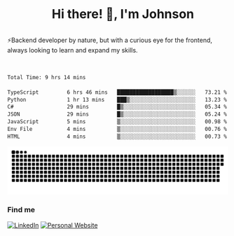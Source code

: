 <div id="user-content-toc">
  <ul align="center">
    <summary><h1 style="display: inline-block">Hi there! 👋, I'm Johnson</h1></summary>
  </ul>
</div>

⚡Backend developer by nature, but with a curious eye for the frontend, always looking to learn and expand my skills.

<br>


<!--START_SECTION:waka-->

```txt
Total Time: 9 hrs 14 mins

TypeScript         6 hrs 46 mins   ██████████████████▒░░░░░░   73.21 %
Python             1 hr 13 mins    ███▒░░░░░░░░░░░░░░░░░░░░░   13.23 %
C#                 29 mins         █▒░░░░░░░░░░░░░░░░░░░░░░░   05.34 %
JSON               29 mins         █▒░░░░░░░░░░░░░░░░░░░░░░░   05.24 %
JavaScript         5 mins          ▒░░░░░░░░░░░░░░░░░░░░░░░░   00.98 %
Env File           4 mins          ▒░░░░░░░░░░░░░░░░░░░░░░░░   00.76 %
HTML               4 mins          ▒░░░░░░░░░░░░░░░░░░░░░░░░   00.73 %
```

<!--END_SECTION:waka-->

<picture>
  <source  srcset="https://github.com/joshwambere/joshwambere/blob/output/github-contribution-grid-snake-dark.svg?palette=github-dark">
  <source  srcset="https://github.com/joshwambere/joshwambere/blob/output/github-contribution-grid-snake.svg">
  <img alt="github contribution grid snake animation" src="https://github.com/joshwambere/joshwambere/blob/output/github-contribution-grid-snake.svg">
</picture>

### Find me
<a href="https://www.linkedin.com/in/dusabe-johnson" target="_blank"><img src="https://img.shields.io/badge/LinkedIn-%230077B5.svg?&style=flat&logo=linkedin&logoColor=white" alt="LinkedIn"></a>
‎‎ [![Personal Website](https://img.shields.io/badge/visit-Johnsonis.me-blue)](https://johnsonis.me/)
